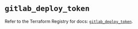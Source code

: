 # `gitlab_deploy_token`

Refer to the Terraform Registry for docs: [`gitlab_deploy_token`](https://registry.terraform.io/providers/gitlabhq/gitlab/17.3.1/docs/resources/deploy_token).
